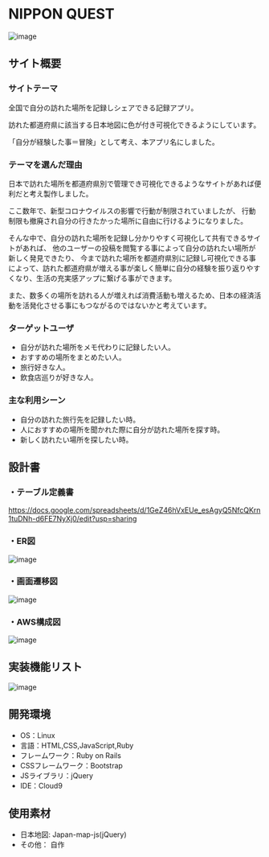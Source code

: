 



# NIPPON QUEST

![image](https://github.com/yssmmr/nippon-quest/assets/125275634/b656538c-864e-4206-b76c-8988b0657c17)

## サイト概要
### サイトテーマ
全国で自分の訪れた場所を記録しシェアできる記録アプリ。

訪れた都道府県に該当する日本地図に色が付き可視化できるようにしています。

「自分が経験した事＝冒険」として考え、本アプリ名にしました。


### テーマを選んだ理由
日本で訪れた場所を都道府県別で管理でき可視化できるようなサイトがあれば便利だと考え製作しました。

ここ数年で、新型コロナウイルスの影響で行動が制限されていましたが、
行動制限も撤廃され自分の行きたかった場所に自由に行けるようになりました。

そんな中で、自分の訪れた場所を記録し分かりやすく可視化して共有できるサイトがあれば、
他のユーザーの投稿を閲覧する事によって自分の訪れたい場所が新しく発見できたり、
今まで訪れた場所を都道府県別に記録し可視化できる事によって、訪れた都道府県が増える事が楽しく簡単に自分の経験を振り返りやすくなり、生活の充実感アップに繋げる事ができます。

また、数多くの場所を訪れる人が増えれば消費活動も増えるため、日本の経済活動を活発化させる事にもつながるのではないかと考えています。



### ターゲットユーザ
- 自分が訪れた場所をメモ代わりに記録したい人。
- おすすめの場所をまとめたい人。
- 旅行好きな人。
- 飲食店巡りが好きな人。


### 主な利用シーン
- 自分の訪れた旅行先を記録したい時。
- 人におすすめの場所を聞かれた際に自分が訪れた場所を探す時。
- 新しく訪れたい場所を探したい時。


## 設計書
### ・テーブル定義書
https://docs.google.com/spreadsheets/d/1GeZ46hVxEUe_esAgyQ5NfcQKrn1tuDNh-d6FE7NyXj0/edit?usp=sharing

### ・ER図

![image](https://github.com/yssmmr/nippon-quest/assets/125275634/2ca067e8-03fb-48ef-95d2-bdadcc0ac559)


### ・画面遷移図
![image](https://github.com/yssmmr/nippon-quest/assets/125275634/7673ae25-2087-422a-9928-523db8dfb5d0)

### ・AWS構成図
![image](https://github.com/yssmmr/nippon-quest/assets/125275634/7bbc6559-5290-47e5-af47-7913715f2ef1)


## 実装機能リスト
![image](https://github.com/yssmmr/nippon-quest/assets/125275634/b0ae3b99-f7b2-4908-8efc-2001beec50a0)


## 開発環境
- OS：Linux
- 言語：HTML,CSS,JavaScript,Ruby
- フレームワーク：Ruby on Rails
- CSSフレームワーク：Bootstrap
- JSライブラリ：jQuery
- IDE：Cloud9

## 使用素材
- 日本地図: Japan-map-js(jQuery)
- その他： 自作

